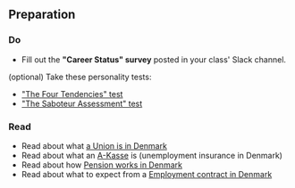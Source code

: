 ## Preparation

### Do
- Fill out the **"Career Status" survey** posted in your class' Slack channel.

(optional) Take these personality tests:
- ["The Four Tendencies" test](https://gretchenrubin.com/four-tendencies/)
- ["The Saboteur Assessment" test](https://assessment.positiveintelligence.com/saboteur/overview)

### Read
- Read about what [a Union is in Denmark](https://www.workindenmark.dk/working-in-denmark/terms-of-employment/trade-unions)
- Read about what an [A-Kasse](https://www.workindenmark.dk/working-in-denmark/terms-of-employment/unemployment-insurance) is (unemployment insurance in Denmark)
- Read about how [Pension works in Denmark](https://www.workindenmark.dk/working-in-denmark/terms-of-employment/pension)
- Read about what to expect from a [Employment contract in Denmark](https://www.workindenmark.dk/working-in-denmark/terms-of-employment/employment-contract)

